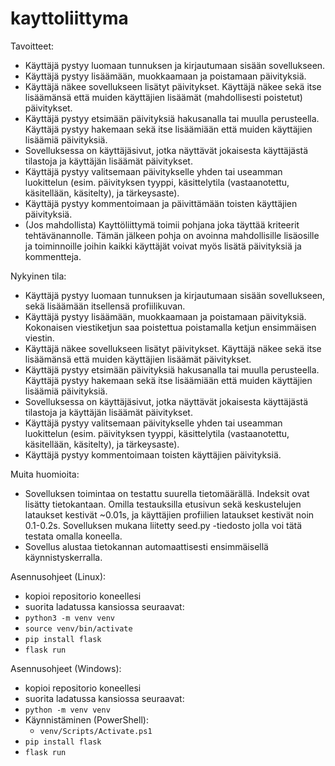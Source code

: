 # kayttoliittyma

Tavoitteet:
* Käyttäjä pystyy luomaan tunnuksen ja kirjautumaan sisään sovellukseen.
* Käyttäjä pystyy lisäämään, muokkaamaan ja poistamaan päivityksiä.
* Käyttäjä näkee sovellukseen lisätyt päivitykset. Käyttäjä näkee sekä itse lisäämänsä että muiden käyttäjien lisäämät (mahdollisesti poistetut) päivitykset.
* Käyttäjä pystyy etsimään päivityksiä hakusanalla tai muulla perusteella. Käyttäjä pystyy hakemaan sekä itse lisäämiään että muiden käyttäjien lisäämiä päivityksiä.
* Sovelluksessa on käyttäjäsivut, jotka näyttävät jokaisesta käyttäjästä tilastoja ja käyttäjän lisäämät päivitykset.
* Käyttäjä pystyy valitsemaan päivitykselle yhden tai useamman luokittelun (esim. päivityksen tyyppi, käsittelytila (vastaanotettu, käsitellään, käsitelty), ja tärkeysaste).
* Käyttäjä pystyy kommentoimaan ja päivittämään toisten käyttäjien päivityksiä.
* (Jos mahdollista) Kayttöliittymä toimii pohjana joka täyttää kriteerit tehtävänannolle. Tämän jälkeen pohja on avoinna mahdollisille lisäosille ja toiminnoille joihin kaikki käyttäjät voivat myös lisätä päivityksiä ja kommentteja.

Nykyinen tila:
* Käyttäjä pystyy luomaan tunnuksen ja kirjautumaan sisään sovellukseen, sekä lisäämään itsellensä profiilikuvan.
* Käyttäjä pystyy lisäämään, muokkaamaan ja poistamaan päivityksiä. Kokonaisen viestiketjun saa poistettua poistamalla ketjun ensimmäisen viestin.
* Käyttäjä näkee sovellukseen lisätyt päivitykset. Käyttäjä näkee sekä itse lisäämänsä että muiden käyttäjien lisäämät päivitykset.
* Käyttäjä pystyy etsimään päivityksiä hakusanalla tai muulla perusteella. Käyttäjä pystyy hakemaan sekä itse lisäämiään että muiden käyttäjien lisäämiä päivityksiä.
* Sovelluksessa on käyttäjäsivut, jotka näyttävät jokaisesta käyttäjästä tilastoja ja käyttäjän lisäämät päivitykset.
* Käyttäjä pystyy valitsemaan päivitykselle yhden tai useamman luokittelun (esim. päivityksen tyyppi, käsittelytila (vastaanotettu, käsitellään, käsitelty), ja tärkeysaste).
* Käyttäjä pystyy kommentoimaan toisten käyttäjien päivityksiä.

Muita huomioita:
* Sovelluksen toimintaa on testattu suurella tietomäärällä. Indeksit ovat lisätty tietokantaan. Omilla testauksilla etusivun sekä keskustelujen lataukset kestivät ~0.01s, ja käyttäjien profiilien lataukset kestivät noin 0.1-0.2s. Sovelluksen mukana liitetty seed.py -tiedosto jolla voi tätä testata omalla koneella.
* Sovellus alustaa tietokannan automaattisesti ensimmäisellä käynnistyskerralla.

Asennusohjeet (Linux):
* kopioi repositorio koneellesi
* suorita ladatussa kansiossa seuraavat:
* `python3 -m venv venv`
* `source venv/bin/activate`
* `pip install flask`
* `flask run`

Asennusohjeet (Windows):
* kopioi repositorio koneellesi
* suorita ladatussa kansiossa seuraavat:
* `python -m venv venv`
* Käynnistäminen (PowerShell):
   *  `venv/Scripts/Activate.ps1`
* `pip install flask`
* `flask run`
